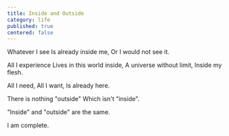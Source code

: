 ```yaml
---
title: Inside and Outside
category: life
published: true
centered: false
---
```


Whatever I see
Is already inside me,
Or I would not see it.

All I experience
Lives in this world inside,
A universe without limit,
Inside my flesh.

All I need,
All I want,
Is already here.

There is nothing "outside"
Which isn't "inside".

"Inside" and "outside"
are the same.

I am complete.
